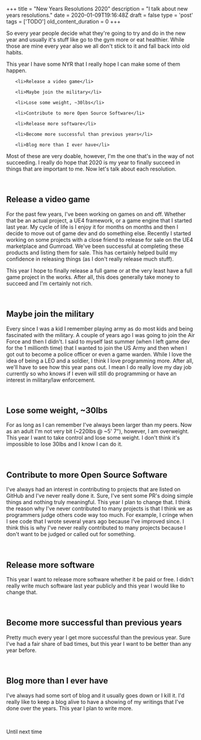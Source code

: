 
+++
title = "New Years Resolutions 2020"
description = "I talk about new years resolutions."
date = 2020-01-09T19:16:48Z
draft = false
type = 'post'
tags = ['TODO']
old_content_duration = 0
+++

<p>So every year people decide what they&#39;re going to try and do in the new year and usually it&#39;s stuff like go to the gym more or eat healthier. While those are mine every year also we all don&#39;t stick to it and fall back into old habits.</p>

<p>This year I have some NYR that I really hope I can make some of them happen.</p>

<ul>
	<li>Release a video game</li>
	<li>Maybe join the military</li>
	<li>Lose some weight, ~30lbs</li>
	<li>Contribute to more Open Source Software</li>
	<li>Release more software</li>
	<li>Become more successful than previous years</li>
	<li>Blog more than I ever have</li>
</ul>

<p>Most of these are very doable, however, I&#39;m the one that&#39;s in the way of not succeeding. I really do hope that 2020 is my year to finally succeed in things that are important to me. Now let&#39;s talk about each resolution.</p>

<p>&nbsp;</p>

<h2>Release a video game</h2>

<p>For the past few years, I&#39;ve been working on games on and off. Whether that be an actual project, a UE4 framework, or a game engine that I started last year. My cycle of life is I enjoy it for months on months and then I decide to move out of game dev and do something else. Recently I started working on some projects with a close friend to release for sale on the UE4 marketplace and Gumroad. We&#39;ve been successful at completing these products and listing them for sale. This has certainly helped build my confidence in releasing things (as I don&#39;t really release much stuff).</p>

<p>This year I hope to finally release a full game or at the very least have a full game project in the works. After all, this does generally take money to succeed and I&#39;m certainly not rich.</p>

<p>&nbsp;</p>

<h2>Maybe join the military</h2>

<p>Every since I was a kid I remember playing army as do most kids and being fascinated with the military. A couple of years ago I was going to join the Air Force and then I didn&#39;t. I said to myself last summer (when I left game dev for the 1 millionth time) that I wanted to join the US Army and then when I got out to become a police officer or even a game warden. While I love the idea of being a LEO and a soldier, I think I love programming more. After all, we&#39;ll have to see how this year pans out. I mean I do really love my day job currently so who knows if I even will still do programming or have an interest in military/law enforcement.</p>

<p>&nbsp;</p>

<h2>Lose some weight, ~30lbs</h2>

<p>For as long as I can remember I&#39;ve always been larger than my peers. Now as an adult I&#39;m not very bit (~220lbs @ ~5&#39; 7&quot;), however, I am overweight. This year I want to take control and lose some weight. I don&#39;t think it&#39;s impossible to lose 30lbs and I know I can do it.</p>

<p>&nbsp;</p>

<h2>Contribute to more Open Source Software</h2>

<p>I&#39;ve always had an interest in contributing to projects that are listed on GitHub and I&#39;ve never really done it. Sure, I&#39;ve sent some PR&#39;s doing simple things and nothing truly meaningful. This year I plan to change that. I think the reason why I&#39;ve never contributed to many projects is that I think we as programmers judge others code way too much. For example, I cringe when I see code that I wrote several years ago because I&#39;ve improved since. I think this is why I&#39;ve never really contributed to many projects because I don&#39;t want to be judged or called out for something.</p>

<p>&nbsp;</p>

<h2>Release more software</h2>

<p>This year I want to release more software whether it be paid or free. I didn&#39;t really write much software last year publicly and this year I would like to change that.</p>

<p>&nbsp;</p>

<h2>Become more successful than previous years</h2>

<p>Pretty much every year I get more successful than the previous year. Sure I&#39;ve had a fair share of bad times, but this year I want to be better than any year before.</p>

<p>&nbsp;</p>

<h2>Blog more than I ever have</h2>

<p>I&#39;ve always had some sort of blog and it usually goes down or I kill it. I&#39;d really like to keep a blog alive to have a showing of my writings that I&#39;ve done over the years. This year I plan to write more.</p>

<p>&nbsp;</p>

<p>Until next time</p>
    
